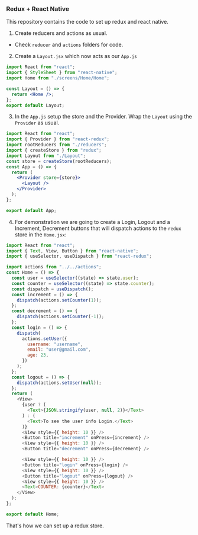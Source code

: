 ### Redux + React Native

This repository contains the code to set up redux and react native.

1. Create reducers and actions as usual.

- Check `reducer` and `actions` folders for code.

2. Create a `Layout.jsx` which now acts as our `App.js`

```jsx
import React from "react";
import { StyleSheet } from "react-native";
import Home from "./screens/Home/Home";

const Layout = () => {
  return <Home />;
};
export default Layout;
```

3. In the `App.js` setup the store and the Provider. Wrap the `Layout` using the `Provider` as usual.

```jsx
import React from "react";
import { Provider } from "react-redux";
import rootReducers from "./reducers";
import { createStore } from "redux";
import Layout from "./Layout";
const store = createStore(rootReducers);
const App = () => {
  return (
    <Provider store={store}>
      <Layout />
    </Provider>
  );
};

export default App;
```

4. For demonstration we are going to create a Login, Logout and a Increment, Decrement buttons that will dispatch actions to the `redux` store in the `Home.jsx`:

```js
import React from "react";
import { Text, View, Button } from "react-native";
import { useSelector, useDispatch } from "react-redux";

import actions from "../../actions";
const Home = () => {
  const user = useSelector((state) => state.user);
  const counter = useSelector((state) => state.counter);
  const dispatch = useDispatch();
  const increment = () => {
    dispatch(actions.setCounter(1));
  };
  const decrement = () => {
    dispatch(actions.setCounter(-1));
  };
  const login = () => {
    dispatch(
      actions.setUser({
        username: "username",
        email: "user@gmail.com",
        age: 23,
      })
    );
  };
  const logout = () => {
    dispatch(actions.setUser(null));
  };
  return (
    <View>
      {user ? (
        <Text>{JSON.stringify(user, null, 2)}</Text>
      ) : (
        <Text>To see the user info Login.</Text>
      )}
      <View style={{ height: 10 }} />
      <Button title="increment" onPress={increment} />
      <View style={{ height: 10 }} />
      <Button title="decrement" onPress={decrement} />

      <View style={{ height: 10 }} />
      <Button title="login" onPress={login} />
      <View style={{ height: 10 }} />
      <Button title="logout" onPress={logout} />
      <View style={{ height: 10 }} />
      <Text>COUNTER: {counter}</Text>
    </View>
  );
};

export default Home;
```

That's how we can set up a redux store.
